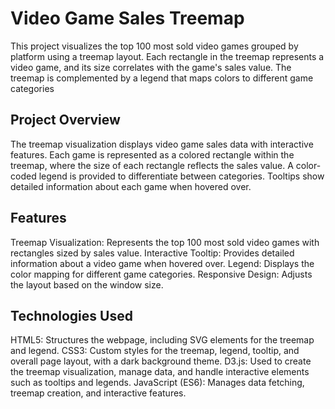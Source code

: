# Video Game Sales Treemap

This project visualizes the top 100 most sold video games grouped by platform using a treemap layout. Each rectangle in the treemap represents a video game, and its size correlates with the game's sales value. The treemap is complemented by a legend that maps colors to different game categories

## Project Overview

The treemap visualization displays video game sales data with interactive features. Each game is represented as a colored rectangle within the treemap, where the size of each rectangle reflects the sales value. A color-coded legend is provided to differentiate between categories. Tooltips show detailed information about each game when hovered over.

## Features
Treemap Visualization: Represents the top 100 most sold video games with rectangles sized by sales value.
Interactive Tooltip: Provides detailed information about a video game when hovered over.
Legend: Displays the color mapping for different game categories.
Responsive Design: Adjusts the layout based on the window size.

## Technologies Used

HTML5: Structures the webpage, including SVG elements for the treemap and legend.
CSS3: Custom styles for the treemap, legend, tooltip, and overall page layout, with a dark background theme.
D3.js: Used to create the treemap visualization, manage data, and handle interactive elements such as tooltips and legends.
JavaScript (ES6): Manages data fetching, treemap creation, and interactive features.
